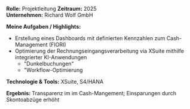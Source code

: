 **Rolle:** Projektleitung
**Zeitraum:** 2025  
**Unternehmen:** Richard Wolf GmbH

**Meine Aufgaben / Highlights:**
- Erstellung eines Dashboards mit definierten Kennzahlen zum Cash-Management (FIORI)
- Optimierung der Rechnungseingangsverarbeitung via XSuite mithilfe integrierter KI-Anwendungen
    - "Dunkelbuchungen"
    - "Workflow-Optimierung

**Technologie & Tools:** XSuite, S4/HANA

**Ergebnis:** Transparenz im im Cash-Mangement; Einsparungen durch Skontoabzüge erhöht
